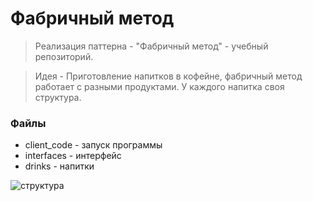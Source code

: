 # Фабричный метод

>Реализация паттерна - "Фабричный метод" - учебный репозиторий.

> Идея - Приготовление напитков в кофейне, фабричный метод работает с разными продуктами. У каждого напитка своя структура.

### Файлы

- client_code - запуск программы
- interfaces - интерфейс
- drinks - напитки



![структура](https://github.com/osadchii-serj/factory_method/tree/main/coffee_shop/img/CoffeeShop.svg)
